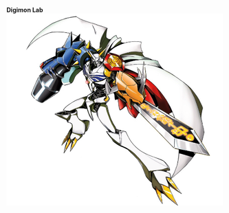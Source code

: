 
**Digimon Lab**
![Omnimon](https://github.com/rubberducky3173/site/blob/master/assets/img/omnimon.png)
